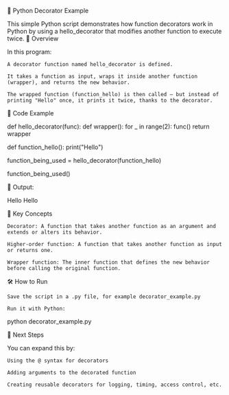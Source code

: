 🧱 Python Decorator Example

This simple Python script demonstrates how function decorators work in Python by using a hello_decorator that modifies another function to execute twice.
🚀 Overview

In this program:

    A decorator function named hello_decorator is defined.

    It takes a function as input, wraps it inside another function (wrapper), and returns the new behavior.

    The wrapped function (function_hello) is then called — but instead of printing "Hello" once, it prints it twice, thanks to the decorator.

📜 Code Example

def hello_decorator(func):
    def wrapper():
        for _ in range(2):
            func()
    return wrapper

def function_hello():
    print("Hello")

function_being_used = hello_decorator(function_hello)

function_being_used()

🧠 Output:

Hello
Hello

📌 Key Concepts

    Decorator: A function that takes another function as an argument and extends or alters its behavior.

    Higher-order function: A function that takes another function as input or returns one.

    Wrapper function: The inner function that defines the new behavior before calling the original function.

🛠️ How to Run

    Save the script in a .py file, for example decorator_example.py

    Run it with Python:

python decorator_example.py

🔄 Next Steps

You can expand this by:

    Using the @ syntax for decorators

    Adding arguments to the decorated function

    Creating reusable decorators for logging, timing, access control, etc.
